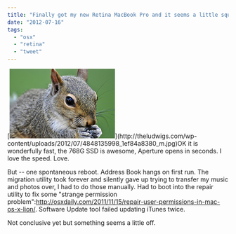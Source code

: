 ```yaml
---
title: "Finally got my new Retina MacBook Pro and it seems a little squirrelly"
date: "2012-07-16"
tags: 
  - "osx"
  - "retina"
  - "tweet"
---
```


[![](images/4848135998_1ef84a8380_m.jpg "http://www.flickr.com/photos/thartz00/")](http://theludwigs.com/wp-content/uploads/2012/07/4848135998_1ef84a8380_m.jpg)OK it is wonderfully fast, the 768G SSD is awesome, Aperture opens in seconds. I love the speed. Love.

But -- one spontaneous reboot. Address Book hangs on first run. The migration utility took forever and silently gave up trying to transfer my music and photos over, I had to do those manually. Had to boot into the repair utility to fix some "strange permission problem":http://osxdaily.com/2011/11/15/repair-user-permissions-in-mac-os-x-lion/. Software Update tool failed updating iTunes twice.

Not conclusive yet but something seems a little off.
